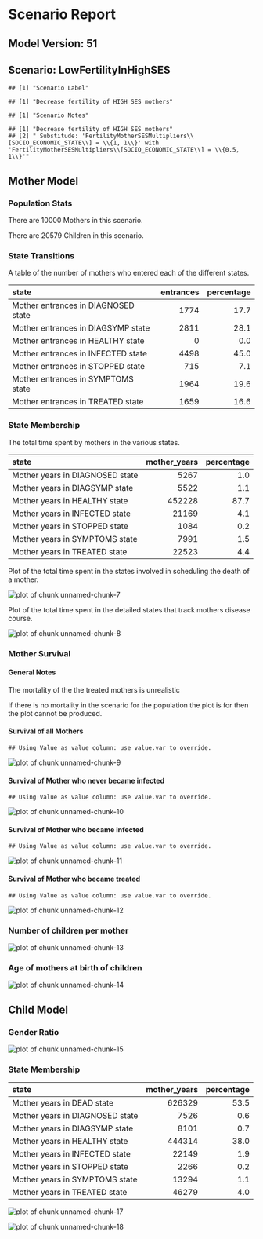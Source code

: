 # Scenario Report




## Model Version: 51
## Scenario: LowFertilityInHighSES

```
## [1] "Scenario Label"
```

```
## [1] "Decrease fertility of HIGH SES mothers"
```

```
## [1] "Scenario Notes"
```

```
## [1] "Decrease fertility of HIGH SES mothers"                                                                                                                           
## [2] " Substitude: 'FertilityMotherSESMultipliers\\[SOCIO_ECONOMIC_STATE\\] = \\{1, 1\\}' with 'FertilityMotherSESMultipliers\\[SOCIO_ECONOMIC_STATE\\] = \\{0.5, 1\\}'"
```

## Mother Model

### Population Stats


There are 10000 Mothers in this scenario.

There are 20579 Children in this scenario.

### State Transitions

A table of the number of mothers who entered each of the different states.


|state                               | entrances| percentage|
|:-----------------------------------|---------:|----------:|
|Mother entrances in DIAGNOSED state |      1774|       17.7|
|Mother entrances in DIAGSYMP state  |      2811|       28.1|
|Mother entrances in HEALTHY state   |         0|        0.0|
|Mother entrances in INFECTED state  |      4498|       45.0|
|Mother entrances in STOPPED state   |       715|        7.1|
|Mother entrances in SYMPTOMS state  |      1964|       19.6|
|Mother entrances in TREATED state   |      1659|       16.6|

### State Membership

The total time spent by mothers in the various states.


|state                           | mother_years| percentage|
|:-------------------------------|------------:|----------:|
|Mother years in DIAGNOSED state |         5267|        1.0|
|Mother years in DIAGSYMP state  |         5522|        1.1|
|Mother years in HEALTHY state   |       452228|       87.7|
|Mother years in INFECTED state  |        21169|        4.1|
|Mother years in STOPPED state   |         1084|        0.2|
|Mother years in SYMPTOMS state  |         7991|        1.5|
|Mother years in TREATED state   |        22523|        4.4|

Plot of the total time spent in the states involved in scheduling the death of a mother.

![plot of chunk unnamed-chunk-7](figure/LowFertilityInHighSES/unnamed-chunk-7.png) 

Plot of the total time spent in the detailed states that track mothers disease course.

![plot of chunk unnamed-chunk-8](figure/LowFertilityInHighSES/unnamed-chunk-8.png) 

### Mother Survival

#### General Notes

The mortality of the the treated mothers is unrealistic

If there is no mortality in the scenario for the population the plot is for then the plot cannot be produced.

#### Survival of all Mothers


```
## Using Value as value column: use value.var to override.
```

![plot of chunk unnamed-chunk-9](figure/LowFertilityInHighSES/unnamed-chunk-9.png) 

#### Survival of Mother who never became infected


```
## Using Value as value column: use value.var to override.
```

![plot of chunk unnamed-chunk-10](figure/LowFertilityInHighSES/unnamed-chunk-10.png) 

#### Survival of Mother who became infected


```
## Using Value as value column: use value.var to override.
```

![plot of chunk unnamed-chunk-11](figure/LowFertilityInHighSES/unnamed-chunk-11.png) 

#### Survival of Mother who became treated


```
## Using Value as value column: use value.var to override.
```

![plot of chunk unnamed-chunk-12](figure/LowFertilityInHighSES/unnamed-chunk-12.png) 

### Number of children per mother

![plot of chunk unnamed-chunk-13](figure/LowFertilityInHighSES/unnamed-chunk-13.png) 

### Age of mothers at birth of children

![plot of chunk unnamed-chunk-14](figure/LowFertilityInHighSES/unnamed-chunk-14.png) 

## Child Model

### Gender Ratio

![plot of chunk unnamed-chunk-15](figure/LowFertilityInHighSES/unnamed-chunk-15.png) 

### State Membership


|state                           | mother_years| percentage|
|:-------------------------------|------------:|----------:|
|Mother years in DEAD state      |       626329|       53.5|
|Mother years in DIAGNOSED state |         7526|        0.6|
|Mother years in DIAGSYMP state  |         8101|        0.7|
|Mother years in HEALTHY state   |       444314|       38.0|
|Mother years in INFECTED state  |        22149|        1.9|
|Mother years in STOPPED state   |         2266|        0.2|
|Mother years in SYMPTOMS state  |        13294|        1.1|
|Mother years in TREATED state   |        46279|        4.0|

![plot of chunk unnamed-chunk-17](figure/LowFertilityInHighSES/unnamed-chunk-17.png) 

![plot of chunk unnamed-chunk-18](figure/LowFertilityInHighSES/unnamed-chunk-18.png) 




